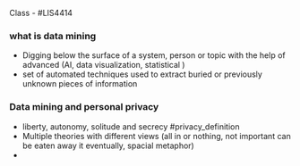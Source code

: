 Class - #LIS4414 

### what is data mining
- Digging below the surface of a system, person or topic with the help of advanced (AI, data visualization, statistical )
- set of automated techniques used to extract buried or previously unknown pieces of information 

### Data mining and personal privacy
- liberty, autonomy, solitude and secrecy #privacy_definition
- Multiple theories with different views (all in or nothing, not important can be eaten away it eventually, spacial metaphor)
- 